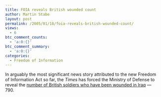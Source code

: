 ```yaml
---
title: FOIA reveals British wounded count
author: Martin Stabe
layout: post
permalink: /2005/01/18/foia-reveals-british-wounded-count/
views:
  - 6
btc_comment_counts:
  - 'a:0:{}'
btc_comment_summary:
  - 'a:0:{}'
categories:
  - Freedom of Information
---
```

In arguably the most significant news story attributed to the new Freedom of Information Act so far, the *Times* has forced the Ministry of Defense to reveal the [number of British soldiers who have been wounded in Iraq][1] &mdash; 790.

 [1]: http://www.timesonline.co.uk/article/0,,7374-1441320,00.html